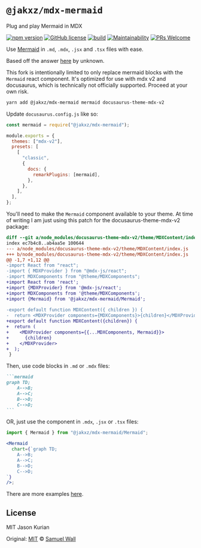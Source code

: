 # `@jakxz/mdx-mermaid`

Plug and play Mermaid in MDX

[![npm version](https://badge.fury.io/js/@jakxz%2Fmdx-mermaid.svg)](https://badge.fury.io/js/@jakxz%2Fmdx-mermaid)
[![GitHub license](https://img.shields.io/github/license/jakxz/mdx-mermaid)][license]
[![build](https://github.com/jakxz/mdx-mermaid/actions/workflows/build.yml/badge.svg)](https://github.com/jakxz/mdx-mermaid/actions/workflows/build.yml)
[![Maintainability](https://api.codeclimate.com/v1/badges/9d89c7483bb1a906ecdf/maintainability)](https://codeclimate.com/github/jakxz/mdx-mermaid/maintainability)
[![PRs Welcome](https://img.shields.io/badge/PRs-welcome-brightgreen.svg?style=flat)][pr]

Use [Mermaid][mermaid] in `.md`, `.mdx`, `.jsx` and `.tsx` files with ease.

Based off the answer [here][inspire] by unknown.

This fork is intentionally limited to only replace mermaid blocks with the `Mermaid` react component.
It's optimized for use with mdx v2 and docusaurus, which is technically not officially supported.
Proceed at your own risk.

```bash
yarn add @jakxz/mdx-mermaid mermaid docusaurus-theme-mdx-v2
```

Update `docusaurus.config.js` like so:

```js
const mermaid = require("@jakxz/mdx-mermaid");

module.exports = {
  themes: ["mdx-v2"],
  presets: [
    [
      "classic",
      {
        docs: {
          remarkPlugins: [mermaid],
        },
      },
    ],
  ],
};
```

You'll need to make the `Mermaid` component available to your theme.
At time of writing I am just using this patch for the docusaurus-theme-mdx-v2 package:

```diff
diff --git a/node_modules/docusaurus-theme-mdx-v2/theme/MDXContent/index.js b/node_modules/docusaurus-theme-mdx-v2/theme/MDXContent/index.js
index ec7b4c8..ab4aa5e 100644
--- a/node_modules/docusaurus-theme-mdx-v2/theme/MDXContent/index.js
+++ b/node_modules/docusaurus-theme-mdx-v2/theme/MDXContent/index.js
@@ -1,7 +1,12 @@
-import React from "react";
-import { MDXProvider } from "@mdx-js/react";
-import MDXComponents from "@theme/MDXComponents";
+import React from 'react';
+import {MDXProvider} from '@mdx-js/react';
+import MDXComponents from '@theme/MDXComponents';
+import {Mermaid} from '@jakxz/mdx-mermaid/Mermaid';
 
-export default function MDXContent({ children }) {
-  return <MDXProvider components={MDXComponents}>{children}</MDXProvider>;
+export default function MDXContent({children}) {
+  return (
+    <MDXProvider components={{...MDXComponents, Mermaid}}>
+      {children}
+    </MDXProvider>
+  );
 }
```

Then, use code blocks in `.md` or `.mdx` files:

````md
```mermaid
graph TD;
    A-->B;
    A-->C;
    B-->D;
    C-->D;
```
````

OR, just use the component in `.mdx`, `.jsx` or `.tsx` files:

```jsx
import { Mermaid } from "@jakxz/mdx-mermaid/Mermaid";

<Mermaid
  chart={`graph TD;
    A-->B;
    A-->C;
    B-->D;
    C-->D;
`}
/>;
```

There are more examples [here][examples].

## License

MIT Jason Kurian

Original:
[MIT][license] © [Samuel Wall][author]

<!-- Definitions -->

[license]: https://github.com/jakxz/mdx-mermaid/blob/main/license
[author]: https://samuelwall.co.uk
[mermaid]: http://mermaid-js.github.io/mermaid/
[inspire]: https://github.com/facebook/docusaurus/issues/1258#issuecomment-594393744
[pr]: http://makeapullrequest.com
[examples]: https://sjwall.github.io/mdx-mermaid/docs/examples/
[documentation]: https://sjwall.github.io/mdx-mermaid/

